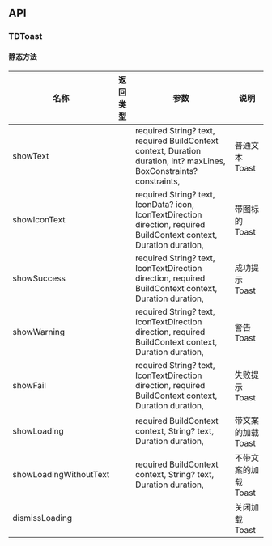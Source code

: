## API
### TDToast

#### 静态方法

| 名称 | 返回类型 | 参数 | 说明 |
| --- | --- | --- | --- |
| showText |  |   required String? text,  required BuildContext context,  Duration duration,  int? maxLines,  BoxConstraints? constraints, | 普通文本Toast |
| showIconText |  |   required String? text,  IconData? icon,  IconTextDirection direction,  required BuildContext context,  Duration duration, | 带图标的Toast |
| showSuccess |  |   required String? text,  IconTextDirection direction,  required BuildContext context,  Duration duration, | 成功提示Toast |
| showWarning |  |   required String? text,  IconTextDirection direction,  required BuildContext context,  Duration duration, | 警告Toast |
| showFail |  |   required String? text,  IconTextDirection direction,  required BuildContext context,  Duration duration, | 失败提示Toast |
| showLoading |  |   required BuildContext context,  String? text,  Duration duration, | 带文案的加载Toast |
| showLoadingWithoutText |  |   required BuildContext context,  String? text,  Duration duration, | 不带文案的加载Toast |
| dismissLoading |  |  | 关闭加载Toast |
